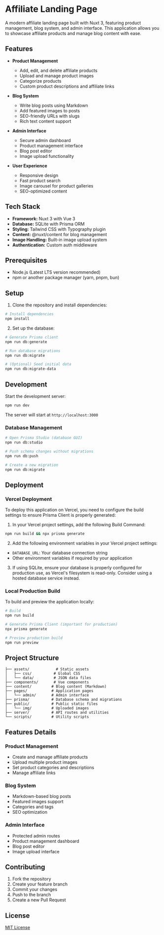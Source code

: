 # Affiliate Landing Page

A modern affiliate landing page built with Nuxt 3, featuring product management, blog system, and admin interface. This application allows you to showcase affiliate products and manage blog content with ease.

## Features

- **Product Management**
  - Add, edit, and delete affiliate products
  - Upload and manage product images
  - Categorize products
  - Custom product descriptions and affiliate links

- **Blog System**
  - Write blog posts using Markdown
  - Add featured images to posts
  - SEO-friendly URLs with slugs
  - Rich text content support

- **Admin Interface**
  - Secure admin dashboard
  - Product management interface
  - Blog post editor
  - Image upload functionality

- **User Experience**
  - Responsive design
  - Fast product search
  - Image carousel for product galleries
  - SEO-optimized content

## Tech Stack

- **Framework:** Nuxt 3 with Vue 3
- **Database:** SQLite with Prisma ORM
- **Styling:** Tailwind CSS with Typography plugin
- **Content:** @nuxt/content for blog management
- **Image Handling:** Built-in image upload system
- **Authentication:** Custom auth middleware

## Prerequisites

- Node.js (Latest LTS version recommended)
- npm or another package manager (yarn, pnpm, bun)

## Setup

1. Clone the repository and install dependencies:

```bash
# Install dependencies
npm install
```

2. Set up the database:

```bash
# Generate Prisma client
npm run db:generate

# Run database migrations
npm run db:migrate

# (Optional) Seed initial data
npm run db:migrate-data
```

## Development

Start the development server:

```bash
npm run dev
```

The server will start at `http://localhost:3000`

### Database Management

```bash
# Open Prisma Studio (database GUI)
npm run db:studio

# Push schema changes without migrations
npm run db:push

# Create a new migration
npm run db:migrate
```

## Deployment

### Vercel Deployment

To deploy this application on Vercel, you need to configure the build settings to ensure Prisma Client is properly generated:

1. In your Vercel project settings, add the following Build Command:
```bash
npm run build && npx prisma generate
```

2. Add the following environment variables in your Vercel project settings:
- `DATABASE_URL`: Your database connection string
- Other environment variables if required by your application

3. If using SQLite, ensure your database is properly configured for production use, as Vercel's filesystem is read-only. Consider using a hosted database service instead.

### Local Production Build

To build and preview the application locally:

```bash
# Build
npm run build

# Generate Prisma Client (important for production)
npx prisma generate

# Preview production build
npm run preview
```

## Project Structure

```
├── assets/            # Static assets
│   ├── css/          # Global CSS
│   └── data/         # JSON data files
├── components/       # Vue components
├── content/         # Blog content (Markdown)
├── pages/           # Application pages
│   └── admin/       # Admin interface
├── prisma/          # Database schema and migrations
├── public/          # Public static files
│   └── img/         # Uploaded images
├── server/          # API routes and utilities
└── scripts/         # Utility scripts
```

## Features Details

### Product Management
- Create and manage affiliate products
- Upload multiple product images
- Set product categories and descriptions
- Manage affiliate links

### Blog System
- Markdown-based blog posts
- Featured images support
- Categories and tags
- SEO optimization

### Admin Interface
- Protected admin routes
- Product management dashboard
- Blog post editor
- Image upload interface

## Contributing

1. Fork the repository
2. Create your feature branch
3. Commit your changes
4. Push to the branch
5. Create a new Pull Request

## License

[MIT License](LICENSE)
